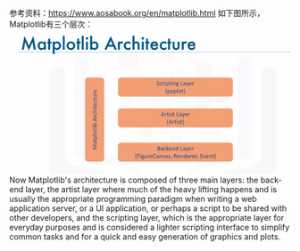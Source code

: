 参考资料：https://www.aosabook.org/en/matplotlib.html
如下图所示，Matplotlib有三个层次：
![](/assets/matplotlib_arch.png)
Now Matplotlib's architecture is composed of three main layers: the back-end layer, the artist layer where much of the heavy lifting happens and is usually the appropriate programming paradigm when writing a web application server, or a UI application, or perhaps a script to be shared with other developers, and the scripting layer, which is the appropriate layer for everyday purposes and is considered a lighter scripting interface to simplify common tasks and for a quick and easy generation of graphics and plots. 